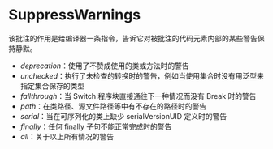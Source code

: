# SuppressWarnings

该批注的作用是给编译器一条指令，告诉它对被批注的代码元素内部的某些警告保持静默。

- *deprecation*：使用了不赞成使用的类或方法时的警告
- *unchecked*：执行了未检查的转换时的警告，例如当使用集合时没有用泛型来指定集合保存的类型
- *fallthrough*：当 Switch 程序块直接通往下一种情况而没有 Break 时的警告
- *path*：在类路径、源文件路径等中有不存在的路径时的警告
- *serial*：当在可序列化的类上缺少 serialVersionUID 定义时的警告
- *finally*：任何 finally 子句不能正常完成时的警告
- *all*：关于以上所有情况的警告

